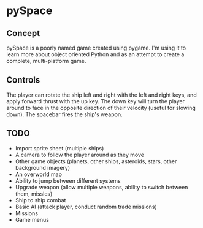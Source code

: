 # pySpace

## Concept
pySpace is a poorly named game created using pygame. I'm using it to learn more about object oriented Python and as an attempt to create a complete, multi-platform game.

## Controls
The player can rotate the ship left and right with the left and right keys, and apply forward thrust with the up key. The down key will turn the player around to face in the opposite direction of their velocity (useful for slowing down). The spacebar fires the ship's weapon.

## TODO
+ Import sprite sheet (multiple ships)
+ A camera to follow the player around as they move
+ Other game objects (planets, other ships, asteroids, stars, other background imagery)
+ An overworld map
+ Ability to jump between different systems
+ Upgrade weapon (allow multiple weapons, ability to switch between them, missles)
+ Ship to ship combat 
+ Basic AI (attack player, conduct random trade missions)
+ Missions
+ Game menus
